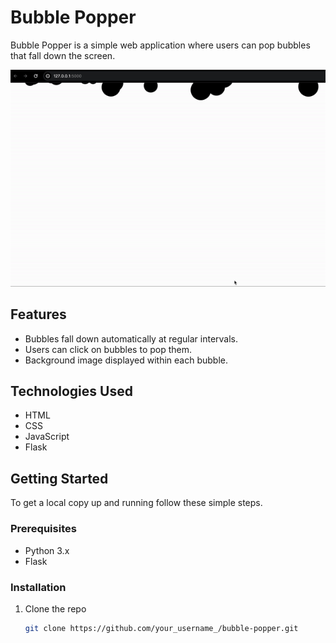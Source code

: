 # Bubble Popper

Bubble Popper is a simple web application where users can pop bubbles that fall down the screen.

![Bubble Popper Demo](./demo.gif)

## Features

- Bubbles fall down automatically at regular intervals.
- Users can click on bubbles to pop them.
- Background image displayed within each bubble.

## Technologies Used

- HTML
- CSS
- JavaScript
- Flask

## Getting Started

To get a local copy up and running follow these simple steps.

### Prerequisites

- Python 3.x
- Flask

### Installation

1. Clone the repo
   ```sh
   git clone https://github.com/your_username_/bubble-popper.git
